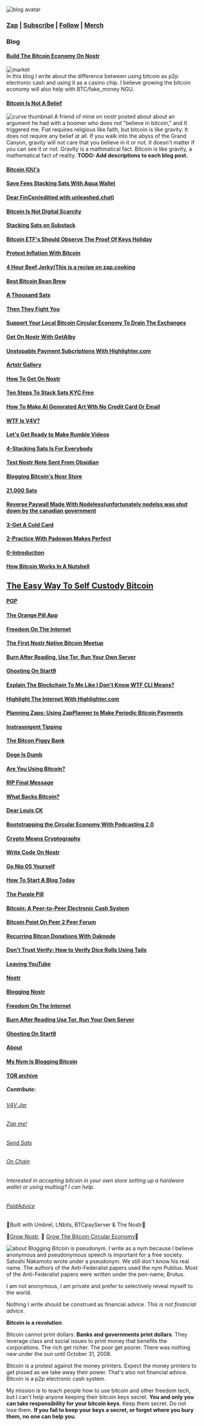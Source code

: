 ![blog avatar](https://i.nostr.build/2BaJ.png)

###  [Zap](https://zapper.nostrapps.org/zap?id=nevent1qqsgyphs0ys2ahhx2rxy6xfwqlvhlzt603vuuhez4scrzh6a9zdzxasppemhxue69uhkummn9ekx7mp0qgs8t0er2vdwn7vvv2v4hgr3j8jg36k5wkt4xuwk847l634auxl639grqsqqqqqpa6etnt)       |     [Subscribe](https://bloggingbitcoin.substack.com/)    |    [Follow](https://primal.net/p/npub1wkljx5c6a8uccc5etws8ry0y3r4dgavh2dcav0tal4rtmcdl4z2sfu5u0t/)     |     [Merch](http://pay.bloggingbitcoins.xyz/apps/S3Tx7HjAa2Tnzzqof4oWpbJiKVs/pos)

### Blog

#### [Build The Bitcoin Economy On Nostr](https://habla.news/u/bloggingbitcoin@iris.to/build-the-bitcoin-economy-on-nostr)

![market](https://i.nostr.build/j4Yr.png)    
 In this blog I write about the difference between using bitcoin as p2p electronic cash and using it as a casino chip. I believe growing the bitcoin economy will also help with BTC/fake_money NGU.

#### [Bitcoin Is Not A Belief](https://habla.news/u/blog@bloggingbitcoin.store/bitcoin-is-not-a-belief)
![curve thumbnail](https://i.nostr.build/QDEq.webp)
A friend of mine on nostr posted about about an argument he had with a boomer who does not "believe in bitcoin," and It triggered me. Fiat requires religious like faith, but bitcoin is like gravity. It does not require any belief at all. If you walk into the abyss of the Grand Canyon, gravity will not care that you believe in it or not. It doesn't matter if you can see it or not. Gravity is a mathmatical fact. Bitcoin is like gravity, a mathematical fact of reality.
**TODO: Add descriptions to each blog post.** 
#### [Bitcoin IOU's](https://habla.news/u/blog@bloggingbitcoin.store/bitcoin-ious)
#### [Save Fees Stacking Sats With Aqua Wallet](https://habla.news/u/blog@bloggingbitcoin.store/save-fees-stacking-sats-with-aqua-wallet)
#### [Dear FinCen(editied with unleashed.chat)](https://habla.news/u/blog@bloggingbitcoin.store/dear-fincen)
#### [Bitcoin Is Not Digital Scarcity](https://habla.news/u/blog@bloggingbitcoin.store/bitcoin-is-not-digital-scarcity)
#### [Stacking Sats on Substack](https://habla.news/u/blog@bloggingbitcoin.store/stacking-sats-on-substack)
#### [Bitcoin ETF's Should Observe The Proof Of Keys Holiday](https://habla.news/u/blog@bloggingbitcoin.store/bitcoin-etfs-should-observe-the-proof-of-keys-holiday)
#### [Protest Inflation With Bitcoin](https://habla.news/u/blog@bloggingbitcoin.store/use-bitcoin-to-protest-inflation)
#### [4 Hour Beef Jerky(This is a recipe on zap.cooking](https://zap.cooking/recipe/naddr1qqgngttgda6hyttzv4jkvtt2v4exk7gzyp6m7g6nrt5lnrrzn9d6quv3ujyw44r4jafhr43a0h75d00ph75f2qcyqqq823cvg4s6c)
#### [Best Bitcoin Bean Brew](https://zap.cooking/recipe/naddr1qq0xyetnwskky6t5vdhkjm3dvfjkzm3dvfex2aegvdhkven9v55sygr4hu34xxhflxxx9x2m5pcereygat28t96nw8tr6l0ag677r0agj5psgqqqw4rs24xzge)
#### [A Thousand Sats](https://habla.news/u/blog@bloggingbitcoin.store/a-thousand-sats)
#### [Then They Fight You](https://habla.news/u/blog@bloggingbitcoin.store/then-they-fight-you)
#### [Support Your Local Bitcoin Circular Economy To Drain The Exchanges](#)
#### [Get On Nostr With GetAlby](https://habla.news/u/blog@bloggingbitcoin.store/get_on_nostr_with_alby)
#### [Unstopable Payment Subcriptions With Highlighter.com](https://habla.news/u/blog@bloggingbitcoin.store/Unstopable_Payment_Subscriptions_With_Highlighter)
#### [Artstr Gallery](https://habla.news/u/blog@bloggingbitcoin.store/Blogging_Bitcoins_Artstr_Gallery)
#### [How To Get On Nostr](https://yakihonne.com/article/naddr1qqf5smmhta2x7h68v4697nmwta8x7um5wgpzqadlydf3460e333fjkaqwxg7fz82636ew5m36c7hml2xhhsml2y4qvzqqqr4gug5dvzz)
#### [Ten Steps To Stack Sats KYC Free](https://yakihonne.com/article/naddr1qqs8xarpvd4j6umpw3ej6umpdeej6j6egvkkjm3dw3jkuttnw3jhquczyp6m7g6nrt5lnrrzn9d6quv3ujyw44r4jafhr43a0h75d00ph75f2qcyqqq823cnap2v7)
#### [How To Make AI Genorated Art Wth No Credit Card Or Email](https://yakihonne.com/article/naddr1qqrxz6fdv9e8gq3qwkljx5c6a8uccc5etws8ry0y3r4dgavh2dcav0tal4rtmcdl4z2sxpqqqp65wajaswg)
#### [WTF Is V4V?](https://yakihonne.com/article/naddr1qq98warx945hxttkx3mqygr4hu34xxhflxxx9x2m5pcereygat28t96nw8tr6l0ag677r0agj5psgqqqw4rsgdlxds)
#### [Let's Get Ready to Make Rumble Videos](https://yakihonne.com/article/naddr1qqjxcet5wvkkwet594ex2cty0ykhgmedd4skkefdwf6k6cnvv5khv6tyv4hhxq3qwkljx5c6a8uccc5etws8ry0y3r4dgavh2dcav0tal4rtmcdl4z2sxpqqqp65wczm2tn)
#### [4-Stacking Sats Is For Everybody](https://yakihonne.com/article/naddr1qq2hx3p5g4kr2hmzv9c85ttrtgc8vajsfpyrzq3qwkljx5c6a8uccc5etws8ry0y3r4dgavh2dcav0tal4rtmcdl4z2sxpqqqp65wpw98yq)
#### [Test Nostr Note Sent From Obsidian](https://yakihonne.com/article/naddr1qqyxzcejxdsnxvfcqgs8t0er2vdwn7vvv2v4hgr3j8jg36k5wkt4xuwk847l634auxl639grqsqqqa28w2wk4v)
#### [Blogging Bitcoin's Nosr Store](https://yakihonne.com/article/naddr1qqwkymr0vankjmn8943xjarrda5kuueddehhxarj94ehgmmjv5pzqadlydf3460e333fjkaqwxg7fz82636ew5m36c7hml2xhhsml2y4qvzqqqr4guzcflll)
#### [21,000 Sats](https://yakihonne.com/article/naddr1qqthxatswpk8jttnvd5x2er4d3jj6um5d93kketjqgs8t0er2vdwn7vvv2v4hgr3j8jg36k5wkt4xuwk847l634auxl639grqsqqqa28l8zs8l)
#### [Reverse Paywall Made With Nodeless(unfortunately nodelss was shut down by the canadian government](https://yakihonne.com/article/naddr1qqf8yetkv4e8xefdwpshjampd3kz6vttqgs8t0er2vdwn7vvv2v4hgr3j8jg36k5wkt4xuwk847l634auxl639grqsqqqa28dgm6ge)
#### [3-Get A Cold Card](https://yakihonne.com/article/naddr1qq25gursgegysd6efg6h2cfkfqmys73dx9xxjq3qwkljx5c6a8uccc5etws8ry0y3r4dgavh2dcav0tal4rtmcdl4z2sxpqqqp65wn27un6)
#### [2-Practice With Padowan Makes Perfect](https://yakihonne.com/article/naddr1qq2hxepc09dxvt2y2enhjj2xxd4ns4eddarhjq3qwkljx5c6a8uccc5etws8ry0y3r4dgavh2dcav0tal4rtmcdl4z2sxpqqqp65w8vmnu4)
#### [0-Introduction](https://yakihonne.com/article/naddr1qq2nv72jvffkjmpdx4p5746s8ycxwj3jde882q3qwkljx5c6a8uccc5etws8ry0y3r4dgavh2dcav0tal4rtmcdl4z2sxpqqqp65wwn3uuy)
#### [How Bitcoin Works In A Nutshell](https://yakihonne.com/article/naddr1qq2hzanpx3fhxdnrfaxyj56xtpgxven8xye8wq3qwkljx5c6a8uccc5etws8ry0y3r4dgavh2dcav0tal4rtmcdl4z2sxpqqqp65wal8qu7)
## [The Easy Way To Self Custody Bitcoin](https://yakihonne.com/article/naddr1qq24yepjw4dyk7tgvevysun0de8rzkr42ag9xq3qwkljx5c6a8uccc5etws8ry0y3r4dgavh2dcav0tal4rtmcdl4z2sxpqqqp65wv68zgv)
#### [PGP](https://yakihonne.com/article/naddr1qqp4q36sqgs8t0er2vdwn7vvv2v4hgr3j8jg36k5wkt4xuwk847l634auxl639grqsqqqa28dj8njv)
#### [The Orange Pill App](https://yakihonne.com/article/naddr1qqxnzd3c8ymrxdfcx56ngwp3qgs8t0er2vdwn7vvv2v4hgr3j8jg36k5wkt4xuwk847l634auxl639grqsqqqa28fs64gy)
#### [Freedom On The Internet](https://yakihonne.com/article/naddr1qqxnzd3c8qmrwvfnxqungvpsqgs8t0er2vdwn7vvv2v4hgr3j8jg36k5wkt4xuwk847l634auxl639grqsqqqa288zzc9q)
#### [The First Nostr Native Bitcoin Meetup](https://yakihonne.com/article/naddr1qqxnzd3cxuunjve4xqmrjde4qgs8t0er2vdwn7vvv2v4hgr3j8jg36k5wkt4xuwk847l634auxl639grqsqqqa28m04zgn)
#### [Burn After Reading, Use Tor, Run Your Own Server](https://yakihonne.com/article/naddr1qqxnzd3cxucr2vphxversve5qgs8t0er2vdwn7vvv2v4hgr3j8jg36k5wkt4xuwk847l634auxl639grqsqqqa28qfd96h)
#### [Ghosting On Start9](https://yakihonne.com/article/naddr1qqxnzd3cx5enyvpsxs6rgd3kqgs8t0er2vdwn7vvv2v4hgr3j8jg36k5wkt4xuwk847l634auxl639grqsqqqa283khuth)
#### [Explain The Blockchain To Me Like I Don't Know WTF CLI Means?](https://yakihonne.com/article/naddr1qqxnzd3cxcengvf3xvcnvwpnqgs8t0er2vdwn7vvv2v4hgr3j8jg36k5wkt4xuwk847l634auxl639grqsqqqa28e74aj5)
#### [Highlight The Internet With Highlighter.com](https://yakihonne.com/article/naddr1qqxnzd3cxccrqdf5xgcnxwpkqgs8t0er2vdwn7vvv2v4hgr3j8jg36k5wkt4xuwk847l634auxl639grqsqqqa28ljwul2)
#### [Planning Zaps: Using ZapPlanner to Make Periodic Bitcoin Payments](https://yakihonne.com/article/naddr1qqyxyet9ve3nvcmxqgs8t0er2vdwn7vvv2v4hgr3j8jg36k5wkt4xuwk847l634auxl639grqsqqqa28s5q6cl)
#### [Instrasnigent Tipping](https://yakihonne.com/article/naddr1qqyrgcfs8pskge34qgs8t0er2vdwn7vvv2v4hgr3j8jg36k5wkt4xuwk847l634auxl639grqsqqqa287hq8w7)
#### [The Bitcon Piggy Bank](https://yakihonne.com/article/naddr1qqyrzdfhvs6nze3sqgs8t0er2vdwn7vvv2v4hgr3j8jg36k5wkt4xuwk847l634auxl639grqsqqqa28a3l6k2)
#### [Doge Is Dumb](https://yakihonne.com/article/naddr1qqxnzd3cxqunvv3cxvurxwp4qgs8t0er2vdwn7vvv2v4hgr3j8jg36k5wkt4xuwk847l634auxl639grqsqqqa287au3m9)
#### [Are You Using Bitcoin?](https://yakihonne.com/article/naddr1qqxnzd3cxyer2vfnxguryd35qgs8t0er2vdwn7vvv2v4hgr3j8jg36k5wkt4xuwk847l634auxl639grqsqqqa28sv52s7)
#### [RIP Final Message](https://yakihonne.com/article/naddr1qqxnzd3cxycnxd3kxcmnvdpeqgs8t0er2vdwn7vvv2v4hgr3j8jg36k5wkt4xuwk847l634auxl639grqsqqqa28sugld3)
#### [What Backs Bitcoin?](https://yakihonne.com/article/naddr1qqqqygr4hu34xxhflxxx9x2m5pcereygat28t96nw8tr6l0ag677r0agj5psgqqqw4rsykynz5)
#### [Dear Louis CK](https://yakihonne.com/article/naddr1qqfkummnd35j6vfk8qcrxdeexvmrwwpsxspzqadlydf3460e333fjkaqwxg7fz82636ew5m36c7hml2xhhsml2y4qvzqqqr4gulkffts)
#### [Bootstrapping the Circular Economy With Podcasting 2.0](https://yakihonne.com/article/naddr1qqmyymm0w3ehgunpwpcxjmn8946xsefdgd5hycm4d3shyt29vdhkummd0yk4w6t5dqk4qmmyvdshxarfdenj6v3wxqpzqadlydf3460e333fjkaqwxg7fz82636ew5m36c7hml2xhhsml2y4qvzqqqr4gujejc95)
#### [Crypto Means Cryptography](https://yakihonne.com/article/naddr1qqvkxunewp6x7ttdv4skuuedvde8jur5danhyctsdpusygr4hu34xxhflxxx9x2m5pcereygat28t96nw8tr6l0ag677r0agj5psgqqqw4rs0cfxgt)
#### [Write Code On Nostr](https://yakihonne.com/article/naddr1qqyrsd3nxd3rvvrrqgs8t0er2vdwn7vvv2v4hgr3j8jg36k5wkt4xuwk847l634auxl639grqsqqqa28qfat7g)
#### [Go Nip 05 Yourself](https://yakihonne.com/article/naddr1qqyrjcf4xvmxyefkqgs8t0er2vdwn7vvv2v4hgr3j8jg36k5wkt4xuwk847l634auxl639grqsqqqa28n56e0k)
#### [How To Start A Blog Today](https://yakihonne.com/article/naddr1qqyrwwf38yex2cfsqgs8t0er2vdwn7vvv2v4hgr3j8jg36k5wkt4xuwk847l634auxl639grqsqqqa28rluupw)
#### [The Purple Pill](https://yakihonne.com/article/naddr1qqyxyvtyvf3k2v3cqgs8t0er2vdwn7vvv2v4hgr3j8jg36k5wkt4xuwk847l634auxl639grqsqqqa286crh3y)
#### [Bitcoin: A Peer-to-Peer Electronic Cash System](https://yakihonne.com/article/naddr1qqyrzvpjx43nsvmyqgs8t0er2vdwn7vvv2v4hgr3j8jg36k5wkt4xuwk847l634auxl639grqsqqqa28z2q37n)
#### [Bitcoin Poist On Peer 2 Peer Forum](https://yakihonne.com/article/naddr1qqyrvdpjxqekzvrrqgs8t0er2vdwn7vvv2v4hgr3j8jg36k5wkt4xuwk847l634auxl639grqsqqqa28mk6vq3)
#### [Recurring Bitcon Donations With Oaknode](https://yakihonne.com/article/naddr1qqyrsvnpxumrzdejqgs8t0er2vdwn7vvv2v4hgr3j8jg36k5wkt4xuwk847l634auxl639grqsqqqa28q80erw)
#### [Don't Trust Verify: How to Verify Dice Rolls Using Tails](https://yakihonne.com/article/naddr1qqyrxvp5xs6n2dpeqgs8t0er2vdwn7vvv2v4hgr3j8jg36k5wkt4xuwk847l634auxl639grqsqqqa28tf7ynj)
#### [Leaving YouTube](https://yakihonne.com/article/naddr1qqyrgdtpxyunzerxqgs8t0er2vdwn7vvv2v4hgr3j8jg36k5wkt4xuwk847l634auxl639grqsqqqa2873t93v)
#### [Nostr](https://yakihonne.com/article/naddr1qqyrxe3exumn2epcqgs8t0er2vdwn7vvv2v4hgr3j8jg36k5wkt4xuwk847l634auxl639grqsqqqa28g6vgya)
#### [Blogging Nostr](https://yakihonne.com/article/naddr1qqyrjd3sxvmxxepcqgs8t0er2vdwn7vvv2v4hgr3j8jg36k5wkt4xuwk847l634auxl639grqsqqqa28njmh2j)
#### [Freedom On The Internet](https://flycat.club/post/blog@bloggingbitcoin.store/1688671309400)
#### [](https://flycat.club/post/blog@bloggingbitcoin.store/1687993506975)
#### [Burn After Reading Use Tor, Run Your Own Server](https://flycat.club/post/blog@bloggingbitcoin.store/1687050732834)
#### [Ghosting On Start9](https://flycat.club/post/blog@bloggingbitcoin.store/1685320044466)
#### [About](https://habla.news/u/blog@bloggingbitcoin.store/about)
#### [My Nym Is Blogging Bitcoin](https://habla.news/u/blog@bloggingbitcoin.store/My-nym-is-blogging-bitcoin)
#### [TOR archive](http://4l2l6ts6mjiybalowepplgfc3df4hahz3vwavi6vnhsidhchmffiw6yd.onion/)


##### Contribute:


###### [V4V Jar](https://bits.bloggingbitcoins.xyz/tipjar/8)
###### [Zap me!](https://zapper.nostrapps.org/zap?id=nevent1qqsgyphs0ys2ahhx2rxy6xfwqlvhlzt603vuuhez4scrzh6a9zdzxasppemhxue69uhkummn9ekx7mp0qgs8t0er2vdwn7vvv2v4hgr3j8jg36k5wkt4xuwk847l634auxl639grqsqqqqqpa6etnt)
###### [Send Sats](https://sendsats.to/bloggingbitcoin@ln.tips)
###### [On Chain](https://pay.bloggingbitcoins.xyz/i/PMTPVGdgZ3St6sCdY78jd4)


###### Interested in accepting bitcoin in your own store setting up a hardware wallet or using multisig? I can help.

###### [PaidAdvice](https://pay.bloggingbitcoins.xyz/apps/2GpiZ6ns37QY2w9WezMGz5XobCuj/pos)

🧡Built with Umbrel, LNbits, BTCpayServer & The Nostr💜

🌿[Grow Nostr](https://www.thesurvivalpodcast.com/lets-grow-nostr), 🧡 [Grow The Bitcoin Circular Economy](https://habla.news/u/blog@bloggingbitcoin.store/shop-the-bitcoin-circular-economy)🧡

![about](https://i.nostr.build/5WmY.png)
Blogging Bitcoin is pseudonym. I write as a nym because I believe anonymous and pseudonymous speech is important for a free society. Satoshi Nakamoto wrote under a pseudonym. We still don't know his real name. The authors of the Anti-Federalist papers used the nym Publius. Most of the Anti-Federalist papers were written under the pen-name, Brutus.

I am not anonymous, I am private and prefer to selectively reveal myself to the world.

Nothing I write should be construed as financial advice. *This is not financial advice*. 

**Bitcoin is a revolution**. 

Bitcoin cannot print dollars. **Banks and governments print dollars**. They leverage class and social issues to print money that benefits the corporations. The rich get richer. The poor get poorer. There was nothing new under the sun until October 31, 2008.

Bitcoin is a protest against the money printers. Expect the money printers to get pissed as we take away their power. That's also not financial advice. Bitcoin is a p2p electronic cash system. 

My mission is to teach people how to use bitcoin and other freedom tech, but I can't help anyone keeping their bitcoin keys secret. **You and only you can take responsibility for your bitcoin keys**. Keep them secret. Do not lose them. **If you fail to keep your keys a secret, or forget where you bury them, no one can help you.**
